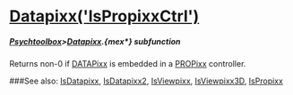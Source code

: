 # [Datapixx('IsPropixxCtrl')](Datapixx-IsPropixxCtrl) 
##### [Psychtoolbox](Pyschtoolbox)>[Datapixx](Datapixx).{mex*} subfunction


Returns non-0 if [DATAPixx](DATAPixx) is embedded in a [PROPixx](PROPixx) controller.  
  


###See also:
[IsDatapixx](Datapixx-IsDatapixx), [IsDatapixx2](Datapixx-IsDatapixx2), [IsViewpixx](Datapixx-IsViewpixx), [IsViewpixx3D](Datapixx-IsViewpixx3D), [IsPropixx](Datapixx-IsPropixx)
